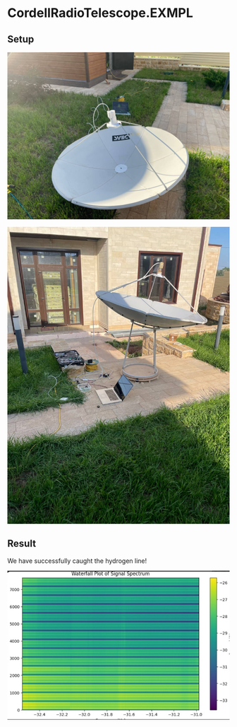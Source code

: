 # CordellRadioTelescope.EXMPL

## Setup
<p align="center">
    <img src="telescope_1.jpg" alt="Telescope first photo"/>
</p>

<p align="center">
    <img src="telescope_2.jpg" alt="Telescope second photo"/>
</p>

## Result
We have successfully caught the hydrogen line!
<p align="center">
    <img src="signals.jpg" alt="Catched signal"/>
</p>
